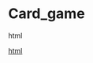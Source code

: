 # Card_game
html
<a target="_blank" href="https://github-readme-medium-recent-article.vercel.app/medium/@chaithra.siddappa7/0">

 html
<a target="_blank" href="https://github-readme-medium-recent-article.vercel.app/medium/@imantumorang/0">

 
 
